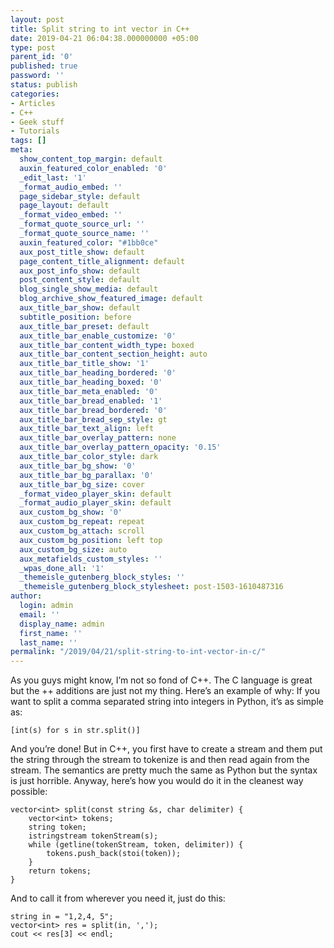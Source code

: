 ```yaml
---
layout: post
title: Split string to int vector in C++
date: 2019-04-21 06:04:38.000000000 +05:00
type: post
parent_id: '0'
published: true
password: ''
status: publish
categories:
- Articles
- C++
- Geek stuff
- Tutorials
tags: []
meta:
  show_content_top_margin: default
  auxin_featured_color_enabled: '0'
  _edit_last: '1'
  _format_audio_embed: ''
  page_sidebar_style: default
  page_layout: default
  _format_video_embed: ''
  _format_quote_source_url: ''
  _format_quote_source_name: ''
  auxin_featured_color: "#1bb0ce"
  aux_post_title_show: default
  page_content_title_alignment: default
  aux_post_info_show: default
  post_content_style: default
  blog_single_show_media: default
  blog_archive_show_featured_image: default
  aux_title_bar_show: default
  subtitle_position: before
  aux_title_bar_preset: default
  aux_title_bar_enable_customize: '0'
  aux_title_bar_content_width_type: boxed
  aux_title_bar_content_section_height: auto
  aux_title_bar_title_show: '1'
  aux_title_bar_heading_bordered: '0'
  aux_title_bar_heading_boxed: '0'
  aux_title_bar_meta_enabled: '0'
  aux_title_bar_bread_enabled: '1'
  aux_title_bar_bread_bordered: '0'
  aux_title_bar_bread_sep_style: gt
  aux_title_bar_text_align: left
  aux_title_bar_overlay_pattern: none
  aux_title_bar_overlay_pattern_opacity: '0.15'
  aux_title_bar_color_style: dark
  aux_title_bar_bg_show: '0'
  aux_title_bar_bg_parallax: '0'
  aux_title_bar_bg_size: cover
  _format_video_player_skin: default
  _format_audio_player_skin: default
  aux_custom_bg_show: '0'
  aux_custom_bg_repeat: repeat
  aux_custom_bg_attach: scroll
  aux_custom_bg_position: left top
  aux_custom_bg_size: auto
  aux_metafields_custom_styles: ''
  _wpas_done_all: '1'
  _themeisle_gutenberg_block_styles: ''
  _themeisle_gutenberg_block_stylesheet: post-1503-1610487316
author:
  login: admin
  email: ''
  display_name: admin
  first_name: ''
  last_name: ''
permalink: "/2019/04/21/split-string-to-int-vector-in-c/"
---
```



As you guys might know, I’m not so fond of C++. The C language is great but the ++ additions are just not my thing. Here’s an example of why: If you want to split a comma separated string into integers in Python, it’s as simple as:&nbsp;



```
[int(s) for s in str.split()]
```


And you’re done! But in C++, you first have to create a stream and them put the string through the stream to tokenize is and then read again from the stream. The semantics are pretty much the same as Python but the syntax is just horrible. Anyway, here’s how you would do it in the cleanest way possible:&nbsp;



```
vector<int> split(const string &s, char delimiter) {     
    vector<int> tokens;     
    string token;     
    istringstream tokenStream(s);     
    while (getline(tokenStream, token, delimiter)) {      
        tokens.push_back(stoi(token));     
    }     
    return tokens;  
}
```


And to call it from wherever you need it, just do this:&nbsp;



```
string in = "1,2,4, 5";
vector<int> res = split(in, ',');
cout << res[3] << endl;
```


